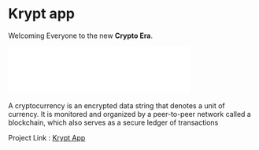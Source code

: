 
# Krypt app

Welcoming Everyone to the new **Crypto Era**. 


![LOGO](/client/src/images/logo.png)


A cryptocurrency is an encrypted data string that denotes a unit of currency. It is monitored and organized by a peer-to-peer network called a blockchain, which also serves as a secure ledger of transactions

Project Link : [Krypt App](https://kryptad.netlify.app/)
